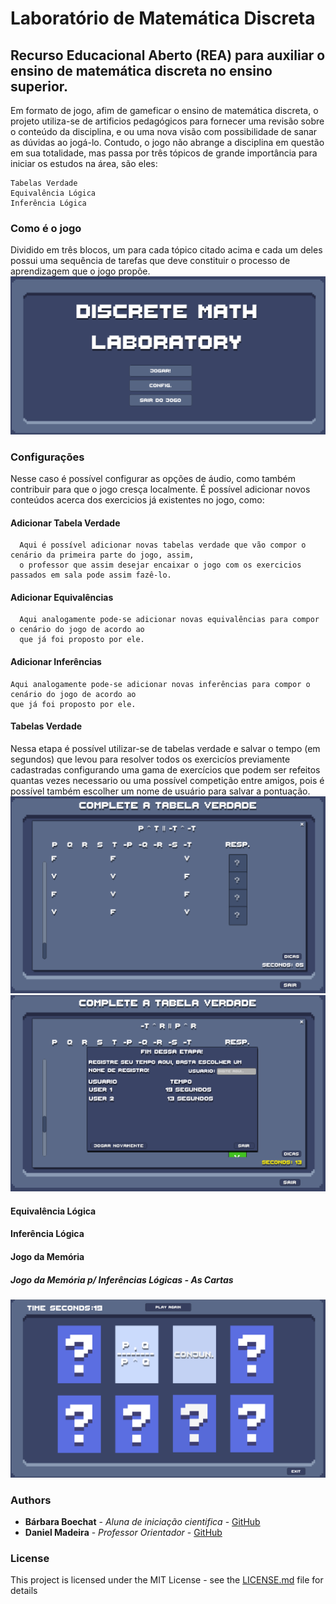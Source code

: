 # Laboratório de Matemática Discreta 
## Recurso Educacional Aberto (REA) para auxiliar o ensino de matemática discreta no ensino superior. 

Em formato de jogo, afim de gameficar o ensino de matemática discreta, o projeto utiliza-se de artificios pedagógicos para fornecer uma revisão sobre o conteúdo da disciplina, e ou uma nova visão com possibilidade de sanar as dúvidas ao jogá-lo. Contudo, o jogo não abrange a disciplina em questão em sua totalidade, mas passa por três tópicos de grande importância para iniciar os estudos na área, são eles:

```
Tabelas Verdade
Equivalência Lógica
Inferência Lógica
```
### Como é o jogo
Dividido em três blocos, um para cada tópico citado acima e cada um deles possui uma sequência de tarefas que deve constituir o processo de aprendizagem que o jogo propõe.
  ![](https://github.com/Niehaus/mathLab/blob/master/mathLab/Assets/Screenshots/MenuScreenshoot.png?raw=true)
### Configurações
Nesse caso é possível configurar as opções de áudio, como também contribuir para que o jogo cresça localmente. É possível adicionar novos conteúdos acerca dos exercicios já existentes no jogo, como: 

#### Adicionar Tabela Verdade
```
  Aqui é possível adicionar novas tabelas verdade que vão compor o cenário da primeira parte do jogo, assim,
  o professor que assim desejar encaixar o jogo com os exercicios passados em sala pode assim fazê-lo. 
```
#### Adicionar Equivalências
```
  Aqui analogamente pode-se adicionar novas equivalências para compor o cenário do jogo de acordo ao 
  que já foi proposto por ele. 
```


#### Adicionar Inferências
```
Aqui analogamente pode-se adicionar novas inferências para compor o cenário do jogo de acordo ao 
que já foi proposto por ele. 
```


#### Tabelas Verdade
Nessa etapa é possível utilizar-se de tabelas verdade e salvar o tempo (em segundos) que levou para resolver todos os exercicíos previamente cadastradas configurando uma gama de exercícios que podem ser refeitos quantas vezes necessario ou uma possível competição entre amigos, pois é possível também escolher um nome de usuário para salvar a pontuação. 
![](https://github.com/Niehaus/mathLab/blob/master/mathLab/Assets/Screenshots/tableTruth.png?raw=true)
![](https://github.com/Niehaus/mathLab/blob/master/mathLab/Assets/Screenshots/users.png?raw=true)

#### Equivalência Lógica
#### Inferência Lógica 
#### Jogo da Memória
##### Jogo da Memória p/ Inferências Lógicas - As Cartas
   ![](https://github.com/Niehaus/mathLab/blob/master/mathLab/Assets/Screenshots/memoryGame.png?raw=true)









### Authors

* **Bárbara Boechat** - *Aluna de iniciação cientifica* - [GitHub](https://github.com/Niehaus)
* **Daniel Madeira** - *Professor Orientador* - [GitHub](https://github.com/dmadeira)

### License

This project is licensed under the MIT License - see the [LICENSE.md](LICENSE.md) file for details
